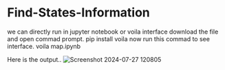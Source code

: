 # Find-States-Information
we can directly run in jupyter notebook or voila interface
download the file and open commad prompt.
pip install voila
now run this commad to see interface.
voila map.ipynb

Here is the output..
![Screenshot 2024-07-27 120805](https://github.com/user-attachments/assets/f6d345b5-06c9-49c2-8f01-394550f190f1)
